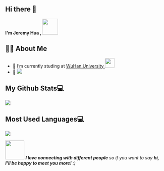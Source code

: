 ## Hi there 👋

<p><b>I'm Jeremy Hua , </b><img src="https://media.giphy.com/media/mGcNjsfWAjY5AEZNw6/giphy.gif" width="50"></p>



## 👨🏻 About Me
- 🔭 I’m currently studing at <a href="https://www.whu.edu.cn"> WuHan University  </a>  <img src="https://media.giphy.com/media/fYSnHlufseco8Fh93Z/giphy.gif" width="30">
- 💬 <img src="https://img.shields.io/badge/JeremyHua@foxmail.com-D14836?style=flat&logo=gmail&logoColor=white"> 




## My Github Stats💻
![](https://github-readme-stats.vercel.app/api?username=jeremyhua1931&count_private=true&repo=github-readme-stats&hide=prs)
## Most Used Languages💻
![](https://github-readme-stats.vercel.app/api/top-langs/?username=jeremyhua1931&layout=compact&repo=github-readme-stats&count_private=true)

<img src="https://media.giphy.com/media/LnQjpWaON8nhr21vNW/giphy.gif" width="60"> <em><b>I love connecting with different people</b> so if you want to say <b>hi, I'll be happy to meet you more!</b> :)</em>
